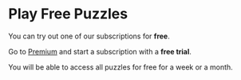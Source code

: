 # Play Free Puzzles

You can try out one of our subscriptions for **free**.

Go to [Premium](https://frenzygames.net/custom/premium) and start a subscription with a **free trial**.

You will be able to access all puzzles for free for a week or a month.
